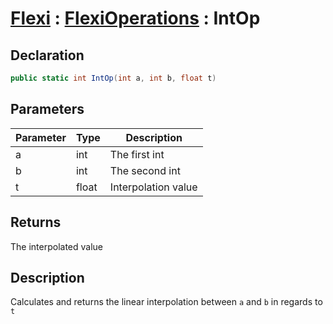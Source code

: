 # [Flexi](../Docs.md) : [FlexiOperations](FlexiOperations.md) : IntOp
## Declaration
```cs
public static int IntOp(int a, int b, float t)
```

## Parameters
| Parameter | Type | Description |
| - | - | - |
| a | int | The first int |
| b | int | The second int |
| t | float | Interpolation value |

## Returns
The interpolated value

## Description
Calculates and returns the linear interpolation between `a` and `b` in regards to `t`
